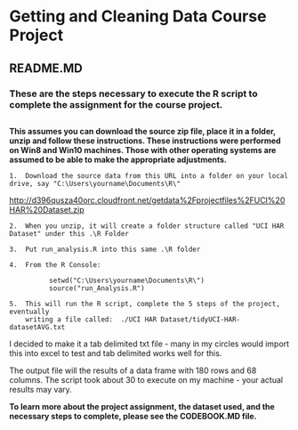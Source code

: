 # Getting and Cleaning Data Course Project
## README.MD
### These are the steps necessary to execute the R script to complete the assignment for the course project.
##  
**This assumes you can download the source zip file, place it in a folder, unzip and follow these instructions. These instructions were performed on Win8 and Win10 machines.  Those with other operating systems are assumed to be able to make the appropriate adjustments.**

    1.  Download the source data from this URL into a folder on your local drive, say "C:\Users\yourname\Documents\R\"
<http://d396qusza40orc.cloudfront.net/getdata%2Fprojectfiles%2FUCI%20HAR%20Dataset.zip> 
    
    2.  When you unzip, it will create a folder structure called "UCI HAR Dataset" under this .\R Folder
    
    3.  Put run_analysis.R into this same .\R folder 
    
    4.  From the R Console:
```{r}
          setwd("C:\Users\yourname\Documents\R\")
          source("run_Analysis.R")
```
    5.  This will run the R script, complete the 5 steps of the project, eventually 
        writing a file called:  ./UCI HAR Dataset/tidyUCI-HAR-datasetAVG.txt
        
I decided to make it a tab delimited txt file - many in my circles would import this into excel to test and tab delimited works well for this.

The output file will the results of a data frame with 180 rows and 68 columns.  The script took about 30 to execute on my machine - your actual results may vary.    
 
**To learn more about the project assignment, the dataset used, and the necessary steps to complete, please see the CODEBOOK.MD file.**